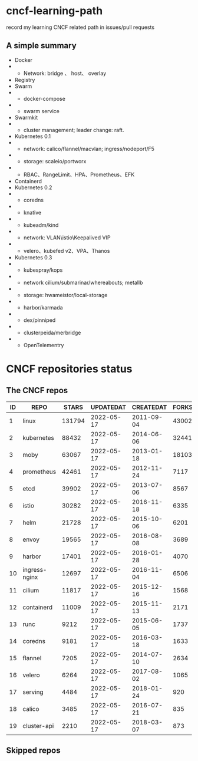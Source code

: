 # cncf-learning-path
record my learning CNCF related path in issues/pull requests

## A simple summary
- Docker
- - Network: bridge 、 host、 overlay
- Registry
- Swarm
- - docker-compose
- - swarm service
- Swarmkit
- - cluster management; leader change: raft.
- Kubernetes 0.1
- - network: calico/flannel/macvlan; ingress/nodeport/F5
- - storage: scaleio/portworx
- - RBAC、RangeLimit、HPA、Prometheus、EFK
- Containerd
- Kubernetes 0.2
- - coredns
- - knative
- - kubeadm/kind
- - network: VLAN\istio\Keepalived VIP
- - velero、kubefed v2、VPA、Thanos
- Kubernetes 0.3
- - kubespray/kops
- - network cilium/submarinar/whereabouts; metallb
- - storage: hwameistor/local-storage
- - harbor/karmada
- - dex/pinniped
- - clusterpeida/merbridge
- - OpenTelementry

# CNCF repositories status
<!--START_SECTION:github_repos-->
## The CNCF repos
| ID |     REPO      | STARS  | UPDATEDAT  | CREATEDAT  | FORKSCOUNT |
|----|---------------|--------|------------|------------|------------|
|  1 | linux         | 131794 | 2022-05-17 | 2011-09-04 |      43002 |
|  2 | kubernetes    |  88432 | 2022-05-17 | 2014-06-06 |      32441 |
|  3 | moby          |  63067 | 2022-05-17 | 2013-01-18 |      18103 |
|  4 | prometheus    |  42461 | 2022-05-17 | 2012-11-24 |       7117 |
|  5 | etcd          |  39902 | 2022-05-17 | 2013-07-06 |       8567 |
|  6 | istio         |  30282 | 2022-05-17 | 2016-11-18 |       6335 |
|  7 | helm          |  21728 | 2022-05-17 | 2015-10-06 |       6201 |
|  8 | envoy         |  19565 | 2022-05-17 | 2016-08-08 |       3689 |
|  9 | harbor        |  17401 | 2022-05-17 | 2016-01-28 |       4070 |
| 10 | ingress-nginx |  12697 | 2022-05-17 | 2016-11-04 |       6506 |
| 11 | cilium        |  11817 | 2022-05-17 | 2015-12-16 |       1568 |
| 12 | containerd    |  11009 | 2022-05-17 | 2015-11-13 |       2171 |
| 13 | runc          |   9212 | 2022-05-17 | 2015-06-05 |       1737 |
| 14 | coredns       |   9181 | 2022-05-17 | 2016-03-18 |       1633 |
| 15 | flannel       |   7205 | 2022-05-17 | 2014-07-10 |       2634 |
| 16 | velero        |   6264 | 2022-05-17 | 2017-08-02 |       1065 |
| 17 | serving       |   4484 | 2022-05-17 | 2018-01-24 |        920 |
| 18 | calico        |   3485 | 2022-05-17 | 2016-07-21 |        835 |
| 19 | cluster-api   |   2210 | 2022-05-17 | 2018-03-07 |        873 |



## Skipped repos
<!--END_SECTION:github_repos-->
